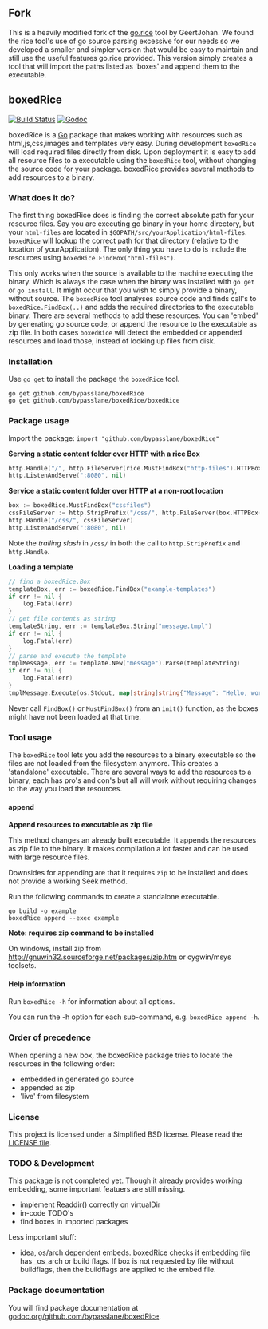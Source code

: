 
## Fork
This is a heavily modified fork of the [go.rice](https://github.com/GeertJohan/go.rice) tool by GeertJohan. We found the rice tool's use of go source parsing excessive for our needs so we developed a smaller and simpler version that would be easy to maintain and still use the useful features go.rice provided. This version simply creates a tool that will import the paths listed as 'boxes' and append them to the executable. 

## boxedRice


[![Build Status](https://travis-ci.org/bypasslane/boxedRice.png)](https://travis-ci.org/bypasslane/boxedRice)
[![Godoc](https://img.shields.io/badge/godoc-boxedRice-blue.svg?style=flat-square)](https://godoc.org/github.com/bypasslane/boxedRice)

boxedRice is a [Go](http://golang.org) package that makes working with resources such as html,js,css,images and templates very easy. During development `boxedRice` will load required files directly from disk. Upon deployment it is easy to add all resource files to a executable using the `boxedRice` tool, without changing the source code for your package. boxedRice provides several methods to add resources to a binary.

### What does it do?
The first thing boxedRice does is finding the correct absolute path for your resource files. Say you are executing go binary in your home directory, but your `html-files` are located in `$GOPATH/src/yourApplication/html-files`. `boxedRice` will lookup the correct path for that directory (relative to the location of yourApplication). The only thing you have to do is include the resources using `boxedRice.FindBox("html-files")`.

This only works when the source is available to the machine executing the binary. Which is always the case when the binary was installed with `go get` or `go install`. It might occur that you wish to simply provide a binary, without source. The `boxedRice` tool analyses source code and finds call's to `boxedRice.FindBox(..)` and adds the required directories to the executable binary. There are several methods to add these resources. You can 'embed' by generating go source code, or append the resource to the executable as zip file. In both cases `boxedRice` will detect the embedded or appended resources and load those, instead of looking up files from disk.

### Installation

Use `go get` to install the package the `boxedRice` tool.
```
go get github.com/bypasslane/boxedRice
go get github.com/bypasslane/boxedRice/boxedRice
```

### Package usage

Import the package: `import "github.com/bypasslane/boxedRice"`

**Serving a static content folder over HTTP with a rice Box**
```go
http.Handle("/", http.FileServer(rice.MustFindBox("http-files").HTTPBox()))
http.ListenAndServe(":8080", nil)
```

**Service a static content folder over HTTP at a non-root location**
```go
box := boxedRice.MustFindBox("cssfiles")
cssFileServer := http.StripPrefix("/css/", http.FileServer(box.HTTPBox()))
http.Handle("/css/", cssFileServer)
http.ListenAndServe(":8080", nil)
```

Note the *trailing slash* in `/css/` in both the call to
`http.StripPrefix` and `http.Handle`.

**Loading a template**
```go
// find a boxedRice.Box
templateBox, err := boxedRice.FindBox("example-templates")
if err != nil {
	log.Fatal(err)
}
// get file contents as string
templateString, err := templateBox.String("message.tmpl")
if err != nil {
	log.Fatal(err)
}
// parse and execute the template
tmplMessage, err := template.New("message").Parse(templateString)
if err != nil {
	log.Fatal(err)
}
tmplMessage.Execute(os.Stdout, map[string]string{"Message": "Hello, world!"})

```

Never call `FindBox()` or `MustFindBox()` from an `init()` function, as the boxes might have not been loaded at that time.

### Tool usage
The `boxedRice` tool lets you add the resources to a binary executable so the files are not loaded from the filesystem anymore. This creates a 'standalone' executable. There are several ways to add the resources to a binary, each has pro's and con's but all will work without requiring changes to the way you load the resources.

#### append
**Append resources to executable as zip file**

This method changes an already built executable. It appends the resources as zip file to the binary. It makes compilation a lot faster and can be used with large resource files.

Downsides for appending are that it requires `zip` to be installed and does not provide a working Seek method.

Run the following commands to create a standalone executable.
```
go build -o example
boxedRice append --exec example
```

**Note: requires zip command to be installed**

On windows, install zip from http://gnuwin32.sourceforge.net/packages/zip.htm or cygwin/msys toolsets.

#### Help information
Run `boxedRice -h` for information about all options.

You can run the -h option for each sub-command, e.g. `boxedRice append -h`.

### Order of precedence
When opening a new box, the boxedRice package tries to locate the resources in the following order:

 - embedded in generated go source
 - appended as zip
 - 'live' from filesystem


### License
This project is licensed under a Simplified BSD license. Please read the [LICENSE file][license].

### TODO & Development
This package is not completed yet. Though it already provides working embedding, some important featuers are still missing.
 - implement Readdir() correctly on virtualDir
 - in-code TODO's
 - find boxes in imported packages

Less important stuff:
 - idea, os/arch dependent embeds. boxedRice checks if embedding file has _os_arch or build flags. If box is not requested by file without buildflags, then the buildflags are applied to the embed file.

### Package documentation

You will find package documentation at [godoc.org/github.com/bypasslane/boxedRice][godoc].


 [license]: https://github.com/bypasslane/boxedRice/blob/master/LICENSE
 [godoc]: http://godoc.org/github.com/bypasslane/boxedRice
